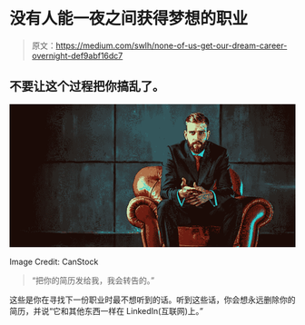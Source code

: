 # 没有人能一夜之间获得梦想的职业

> 原文：<https://medium.com/swlh/none-of-us-get-our-dream-career-overnight-def9abf16dc7>

## 不要让这个过程把你搞乱了。

![](img/6f6591ab17ee7758bf858d5487767e43.png)

Image Credit: CanStock

> “把你的简历发给我，我会转告的。”

这些是你在寻找下一份职业时最不想听到的话。听到这些话，你会想永远删除你的简历，并说“它和其他东西一样在 LinkedIn(互联网)上。”